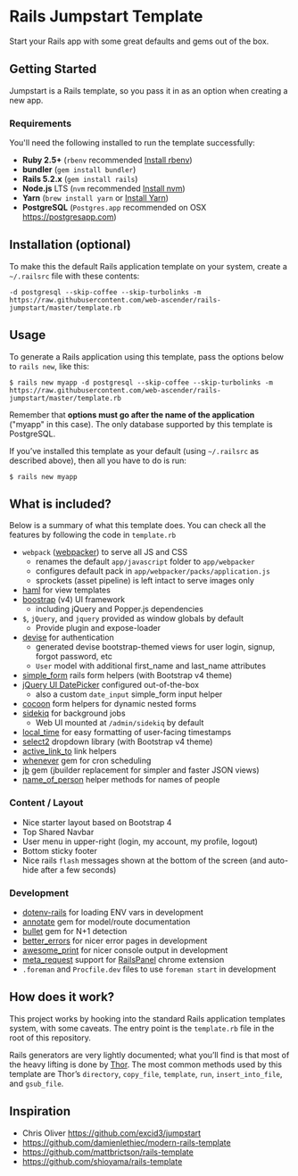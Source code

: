# Rails Jumpstart Template

Start your Rails app with some great defaults and gems out of the box.

## Getting Started

Jumpstart is a Rails template, so you pass it in as an option when creating a new app.

### Requirements

You'll need the following installed to run the template successfully:

* **Ruby 2.5+**  (`rbenv` recommended [Install rbenv](https://github.com/rbenv/rbenv))
* **bundler**  (`gem install bundler`)
* **Rails 5.2.x** (`gem install rails`)
* **Node.js** LTS (`nvm` recommended [Install nvm](https://github.com/creationix/nvm))
* **Yarn** (`brew install yarn` or [Install Yarn](https://yarnpkg.com/en/docs/install))
* **PostgreSQL** (`Postgres.app` recommended on OSX https://postgresapp.com)

## Installation (optional)

To make this the default Rails application template on your system, create a `~/.railsrc` file with these contents:

```
-d postgresql --skip-coffee --skip-turbolinks -m https://raw.githubusercontent.com/web-ascender/rails-jumpstart/master/template.rb
```

## Usage

To generate a Rails application using this template, pass the options below to `rails new`, like this:

```
$ rails new myapp -d postgresql --skip-coffee --skip-turbolinks -m https://raw.githubusercontent.com/web-ascender/rails-jumpstart/master/template.rb
```

Remember that **options must go after the name of the application** ("myapp" in this case). The only database supported by this template is PostgreSQL.

If you’ve installed this template as your default (using `~/.railsrc` as described above), then all you have to do is run:

```
$ rails new myapp
```

## What is included?

Below is a summary of what this template does. You can check all the features by following the code in `template.rb`

* `webpack` ([webpacker](https://github.com/rails/webpacker)) to serve all JS and CSS
  * renames the default `app/javascript` folder to `app/webpacker`
  * configures default pack in `app/webpacker/packs/application.js`
  * sprockets (asset pipeline) is left intact to serve images only
* [haml](https://github.com/indirect/haml-rails) for view templates
* [boostrap](https://getbootstrap.com/docs/4.0/getting-started/introduction/) (v4) UI framework
  * including jQuery and Popper.js dependencies
* `$`, `jQuery`, and `jquery` provided as window globals by default
  * Provide plugin and expose-loader
* [devise](https://github.com/plataformatec/devise) for authentication
  * generated devise bootstrap-themed views for user login, signup, forgot password, etc
  * `User` model with additional first_name and last_name attributes
* [simple_form](https://github.com/plataformatec/simple_form) rails form helpers (with Bootstrap v4 theme)
* [jQuery UI DatePicker](https://jqueryui.com/datepicker/) configured out-of-the-box
  * also a custom `date_input` simple_form input helper
* [cocoon](https://github.com/nathanvda/cocoon) form helpers for dynamic nested forms
* [sidekiq](https://sidekiq.org/) for background jobs
  * Web UI mounted at `/admin/sidekiq` by default
* [local_time](https://github.com/basecamp/local_time) for easy formatting of user-facing timestamps
* [select2](https://select2.org/) dropdown library (with Bootstrap v4 theme)
* [active_link_to](https://github.com/comfy/active_link_to) link helpers
* [whenever](https://github.com/javan/whenever) gem for cron scheduling
* [jb](https://github.com/amatsuda/jb) gem (jbuilder replacement for simpler and faster JSON views)
* [name_of_person](https://github.com/basecamp/name_of_person) helper methods for names of people

### Content / Layout

* Nice starter layout based on Bootstrap 4
* Top Shared Navbar
* User menu in upper-right (login, my account, my profile, logout)
* Bottom sticky footer
* Nice rails `flash` messages shown at the bottom of the screen (and auto-hide after a few seconds)

### Development

* [dotenv-rails](https://github.com/bkeepers/dotenv) for loading ENV vars in development
* [annotate](https://github.com/ctran/annotate_models) gem for model/route documentation
* [bullet](https://github.com/flyerhzm/bullet) gem for N+1 detection
* [better_errors](https://github.com/BetterErrors/better_errors) for nicer error pages in development
* [awesome_print](https://github.com/awesome-print/awesome_print) for nicer console output in development
* [meta_request](https://github.com/dejan/rails_panel) support for [RailsPanel](https://chrome.google.com/webstore/detail/railspanel/gjpfobpafnhjhbajcjgccbbdofdckggg) chrome extension
* `.foreman` and `Procfile.dev` files to use `foreman start` in development


## How does it work?

This project works by hooking into the standard Rails application templates system, with some caveats. The entry point is the `template.rb` file in the root of this repository.

Rails generators are very lightly documented; what you’ll find is that most of the heavy lifting is done by [Thor](https://github.com/erikhuda/thor). The most common methods used by this template are Thor’s `directory`, `copy_file`, `template`, `run`, `insert_into_file`, and `gsub_file`.

## Inspiration

* Chris Oliver https://github.com/excid3/jumpstart
* https://github.com/damienlethiec/modern-rails-template
* https://github.com/mattbrictson/rails-template
* https://github.com/shioyama/rails-template